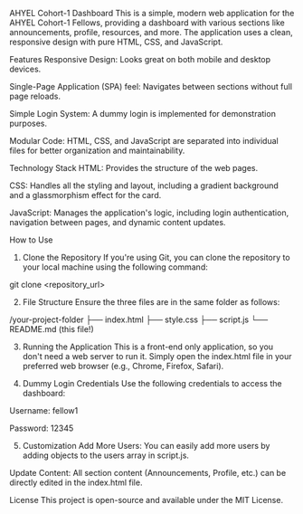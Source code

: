 AHYEL Cohort-1 Dashboard
This is a simple, modern web application for the AHYEL Cohort-1 Fellows, providing a dashboard with various sections like announcements, profile, resources, and more. The application uses a clean, responsive design with pure HTML, CSS, and JavaScript.

Features
Responsive Design: Looks great on both mobile and desktop devices.

Single-Page Application (SPA) feel: Navigates between sections without full page reloads.

Simple Login System: A dummy login is implemented for demonstration purposes.

Modular Code: HTML, CSS, and JavaScript are separated into individual files for better organization and maintainability.

Technology Stack
HTML: Provides the structure of the web pages.

CSS: Handles all the styling and layout, including a gradient background and a glassmorphism effect for the card.

JavaScript: Manages the application's logic, including login authentication, navigation between pages, and dynamic content updates.

How to Use
1. Clone the Repository
If you're using Git, you can clone the repository to your local machine using the following command:

git clone <repository_url>

2. File Structure
Ensure the three files are in the same folder as follows:

/your-project-folder
├── index.html
├── style.css
├── script.js
└── README.md (this file!)

3. Running the Application
This is a front-end only application, so you don't need a web server to run it. Simply open the index.html file in your preferred web browser (e.g., Chrome, Firefox, Safari).

4. Dummy Login Credentials
Use the following credentials to access the dashboard:

Username: fellow1

Password: 12345

5. Customization
Add More Users: You can easily add more users by adding objects to the users array in script.js.

Update Content: All section content (Announcements, Profile, etc.) can be directly edited in the index.html file.

License
This project is open-source and available under the MIT License.
